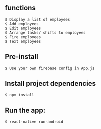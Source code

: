
## functions
```
$ Display a list of employees
$ Add employees
$ Edit employees
$ Arrange tasks/ shifts to employees
$ Fire employees
$ Text employees
```
## Pre-install
```
$ Use your own firebase config in App.js
```
## Install project dependencies
```
$ npm install
```
## Run the app:
```
$ react-native run-android
```
